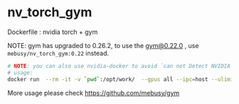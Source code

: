 # nv_torch_gym

Dockerfile : nvidia torch + gym 

NOTE: gym has upgraded to 0.26.2,   to use the gym@0.22.0 ,  use `mebusy/nv_torch_gym:0.22` instead.

```bash
# NOTE: you can also use nvidia-docker to avoid `can not Detect NVIDIA Driver` warning.
# usage: 
docker run  --rm -it -v `pwd`:/opt/work/  --gpus all --ipc=host --ulimit memlock=-1 --ulimit stack=67108864  mebusy/nv_torch_gym:22.06-py3  python <your script> 
```


More usage please check https://github.com/mebusy/gym 
